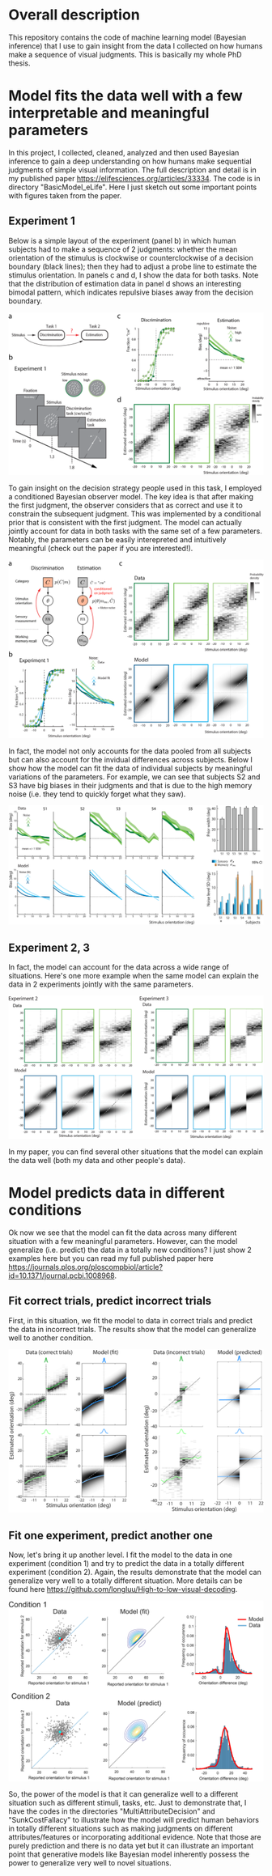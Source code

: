 # Overall description
This repository contains the code of machine learning model (Bayesian inference) that I use to gain insight from the data I collected on how humans make a sequence of visual judgments. This is basically my whole PhD thesis.

# Model fits the data well with a few interpretable and meaningful parameters
In this project, I collected, cleaned, analyzed and then used Bayesian inference to gain a deep understanding on how humans make sequential judgments of simple visual information. The full description and detail is in my published paper https://elifesciences.org/articles/33334. The code is in directory "BasicModel_eLife". Here I just sketch out some important points with figures taken from the paper.

## Experiment 1
Below is a simple layout of the experiment (panel b) in which human subjects had to make a sequence of 2 judgments: whether the mean orientation of the stimulus is clockwise or counterclockwise of a decision boundary (black lines); then they had to adjust a probe line to estimate the stimulus orientation. In panels c and d, I show the data for both tasks. Note that the distribution of estimation data in panel d shows an interesting bimodal pattern, which indicates repulsive biases away from the decision boundary.

![](/figures/fig1.png)

To gain insight on the decision strategy people used in this task, I employed a conditioned Bayesian observer model. The key idea is that after making the first judgment, the observer considers that as correct and use it to constrain the subsequent judgment. This was implemented by a conditional prior that is consistent with the first judgment. The model can actually jointly account for data in both tasks with the same set of a few parameters. Notably, the parameters can be easily interepreted and intuitively meaningful (check out the paper if you are interested!).

![](/figures/fig2.png)

In fact, the model not only accounts for the data pooled from all subjects but can also account for the invidual differences across subjects. Below I show how the model can fit the data of individual subjects by meaningful variations of the parameters. For example, we can see that subjects S2 and S3 have big biases in their judgments and that is due to the high memory noise (i.e. they tend to quickly forget what they saw).

![](/figures/fig2_2.png)

## Experiment 2, 3
In fact, the model can account for the data across a wide range of situations. Here's one more example when the same model can explain the data in 2 experiments jointly with the same parameters.

![](/figures/fig3.png)

In my paper, you can find several other situations that the model can explain the data well (both my data and other people's data).

# Model predicts data in different conditions
Ok now we see that the model can fit the data across many different situation with a few meaningful parameters. However, can the model generalize (i.e. predict) the data in a totally new conditions? I just show 2 examples here but you can read my full published paper here https://journals.plos.org/ploscompbiol/article?id=10.1371/journal.pcbi.1008968.

## Fit correct trials, predict incorrect trials
First, in this situation, we fit the model to data in correct trials and predict the data in incorrect trials. The  results show that the model can generalize well to another condition.

![](/figures/fig4.png)

## Fit one experiment, predict another one
Now, let's bring it up another level. I fit the model to the data in one experiment (condition 1) and try to predict the data in a totally different experiment (condition 2). Again, the results demonstrate that the model can generalize very well to a totally different situation. More details can be found here https://github.com/longluu/High-to-low-visual-decoding.

![](/figures/fig5.png)

So, the power of the model is that it can generalize well to a different situation such as different stimuli, tasks, etc. Just to demonstrate that, I have the codes in the directories "MultiAttributeDecision" and "SunkCostFallacy" to illustrate how the model will predict human behaviors in totally different situations such as making judgments on different attributes/features or incorporating additional evidence. Note that those are purely prediction and there is no data yet but it can illustrate an important point that generative models like Bayesian model inherently possess the power to generalize very well to novel situations.

